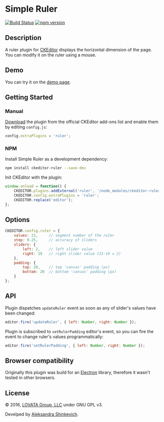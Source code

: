 # Simple Ruler

[![Build Status](https://travis-ci.org/lovata/ckeditor-ruler.svg?branch=master)](https://travis-ci.org/lovata/ckeditor-ruler) [![npm version](https://badge.fury.io/js/ckeditor-ruler.svg)](https://badge.fury.io/js/ckeditor-ruler)

## Description

A ruler plugin for [CKEditor](http://ckeditor.com) displays the horizontal dimension of the page. You can modify it on the ruler using a mouse.

## Demo
You can try it on the [demo page](https://lovata.github.io/ckeditor-ruler/).


## Getting Started

### Manual

[Download](http://ckeditor.com/addon/simple-ruler) the plugin from the official CKEditor add-ons list and enable them by editing `config.js`:

```js
config.extraPlugins = 'ruler';
```
### NPM

Install Simple Ruler as a development dependency:

```bash
npm install ckeditor-ruler --save-dev
```

Init CKEditor with the plugin:

```js
window.onload = function() {
    CKEDITOR.plugins.addExternal('ruler', '/node_modules/ckeditor-ruler/');
    CKEDITOR.config.extraPlugins = 'ruler';
    CKEDITOR.replace('editor');
};

```
## Options
```javascript
CKEDITOR.config.ruler = {
    values: 21,     // segment number of the ruler
    step: 0.25,     // accuracy of sliders
    sliders: {
        left: 2,    // left slider value
        right: 19   // right slider value (21-19 = 2)
    },
    padding: {
        top: 20,    // top 'canvas' padding (px)
        bottom: 20  // bottom 'canvas' padding (px)
    }
};
```

## API
Plugin dispatches `updateRuler` event as soon as any of slider's values have been changed:

```js
editor.fire('updateRuler', { left: Number, right: Number });
```

Plugin is subscribed to `setRulerPadding` editor's event, so you can fire the event to change ruler's values programmatically:

```js
editor.fire('setRulerPadding', { left: Number, right: Number });
```

## Browser compatibility
Originally this plugin was build for an [Electron](https://github.com/electron/electron) library, therefore it wasn't tested in other browsers.

## License

© 2016, [LOVATA Group, LLC](http://lovata.com) under GNU GPL v3.

Develped by [Aleksandra Shinkevich](https://github.com/neesoglasnaja).
